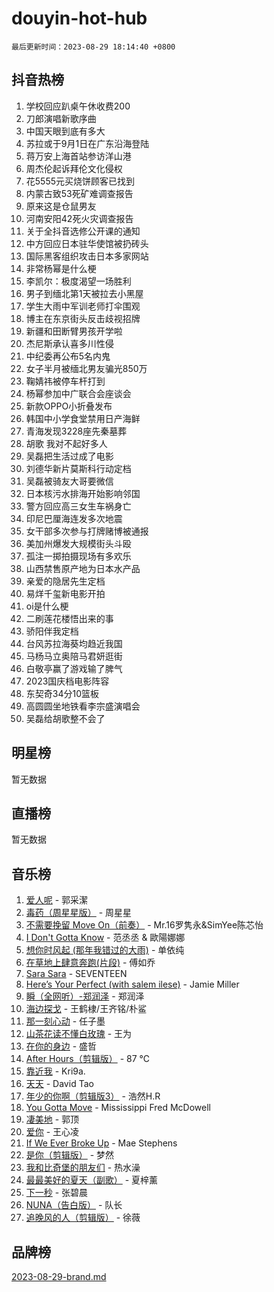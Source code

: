 # douyin-hot-hub

`最后更新时间：2023-08-29 18:14:40 +0800`

## 抖音热榜

1. 学校回应趴桌午休收费200
1. 刀郎演唱新歌序曲
1. 中国天眼到底有多大
1. 苏拉或于9月1日在广东沿海登陆
1. 蒋万安上海首站参访洋山港
1. 周杰伦起诉拜伦文化侵权
1. 花5555元买烧饼顾客已找到
1. 内蒙古致53死矿难调查报告
1. 原来这是仓鼠男友
1. 河南安阳42死火灾调查报告
1. 关于全抖音选修公开课的通知
1. 中方回应日本驻华使馆被扔砖头
1. 国际黑客组织攻击日本多家网站
1. 非常杨幂是什么梗
1. 李凯尔：极度渴望一场胜利
1. 男子到缅北第1天被拉去小黑屋
1. 学生大雨中军训老师打伞围观
1. 博主在东京街头反击歧视招牌
1. 新疆和田断臂男孩开学啦
1. 杰尼斯承认喜多川性侵
1. 中纪委再公布5名内鬼
1. 女子半月被缅北男友骗光850万
1. 鞠婧祎被停车杆打到
1. 杨幂参加中广联合会座谈会
1. 新款OPPO小折叠发布
1. 韩国中小学食堂禁用日产海鲜
1. 青海发现3228座先秦墓葬
1. 胡歌 我对不起好多人
1. 吴磊把生活过成了电影
1. 刘德华新片莫斯科行动定档
1. 吴磊被骑友大哥要微信
1. 日本核污水排海开始影响邻国
1. 警方回应高三女生车祸身亡
1. 印尼巴厘海连发多次地震
1. 女干部多次参与打牌赌博被通报
1. 美加州爆发大规模街头斗殴
1. 孤注一掷拍摄现场有多欢乐
1. 山西禁售原产地为日本水产品
1. 亲爱的隐居先生定档
1. 易烊千玺新电影开拍
1. oi是什么梗
1. 二刷莲花楼悟出来的事
1. 骄阳伴我定档
1. 台风苏拉海葵均趋近我国
1. 马杨马立奥陪马君妍逛街
1. 白敬亭赢了游戏输了脾气
1. 2023国庆档电影阵容
1. 东契奇34分10篮板
1. 高圆圆坐地铁看李宗盛演唱会
1. 吴磊给胡歌整不会了

## 明星榜

暂无数据

## 直播榜

暂无数据

## 音乐榜

1. [爱人呢](https://sf6-cdn-tos.douyinstatic.com/obj/tos-cn-ve-2774/2041dc10f3c442f1992b439a00eaf2ba) - 郭采潔
1. [毒药（周星星版）](https://sf3-cdn-tos.douyinstatic.com/obj/tos-cn-ve-2774/oAXunb2JtDTQMcBfaEkg8Be5IhZQCmGByB0V33) - 周星星
1. [不需要挽留 Move On（前奏）](https://sf6-cdn-tos.douyinstatic.com/obj/tos-cn-ve-2774/ooCBhgCCkF4nExzQL9WZSUbitfA8IsDkgQIYhe) - Mr.16罗隽永&SimYee陈芯怡
1. [I Don't Gotta Know](https://sf6-cdn-tos.douyinstatic.com/obj/tos-cn-ve-2774/o8nCfgMGwCsAvgDe5bzzaDQDFf6ksAUxrlFC8J) - 范丞丞 & 歐陽娜娜
1. [想你时风起 (那年我错过的大雨)](https://sf6-cdn-tos.douyinstatic.com/obj/tos-cn-ve-2774/ooR7G8ftDMzIgnxa0HbReM4CZ74qknQABLtHB1) - 单依纯
1. [在草地上肆意奔跑(片段)](https://sf3-cdn-tos.douyinstatic.com/obj/tos-cn-ve-2774/8831d494742f45dabdfa8adb8b817259) - 傅如乔
1. [Sara Sara](https://sf6-cdn-tos.douyinstatic.com/obj/tos-cn-ve-2774/oAceDXU2gVHZCQFrkrYmX8e5tUBxQPb6Bmd2nF) - SEVENTEEN
1. [Here’s Your Perfect (with salem ilese)](https://sf6-cdn-tos.douyinstatic.com/obj/tos-cn-ve-2774/076b1576c6c546598f803fe53da388a7) - Jamie Miller
1. [瞬（全网听）-郑润泽](https://sf6-cdn-tos.douyinstatic.com/obj/tos-cn-ve-2774/o4Vb9eJZClCZTnRQYy0BRSeHGrDtrkrQgIBvQt) - 郑润泽
1. [海边探戈](https://sf3-cdn-tos.douyinstatic.com/obj/tos-cn-ve-2774/os9gE0VQCGqt6VQkZDyBBYvfSDY0QFe3vVmubn) - 王鹤棣/王齐铭/朴鲨
1. [那一刻心动](https://sf6-cdn-tos.douyinstatic.com/obj/tos-cn-ve-2774/4c0ed00133e3439592b4741c72acc6f3) - 任子墨
1. [山茶花读不懂白玫瑰](https://sf3-cdn-tos.douyinstatic.com/obj/tos-cn-ve-2774/osfn8B7DktrRHEPJgPCfDbw7QDQEkwC16BxZg9) - 王为
1. [在你的身边](https://sf6-cdn-tos.douyinstatic.com/obj/tos-cn-ve-2774/9dce2ee6c9f84c17a6d68458730d7ae8) - 盛哲
1. [After Hours（剪辑版）](https://sf6-cdn-tos.douyinstatic.com/obj/tos-cn-ve-2774/owgWztApWhImMFMpyEyQfAIyIusRBioqSgWk7T) - 87 ℃
1. [靠近我](https://sf3-cdn-tos.douyinstatic.com/obj/tos-cn-ve-2774/oMGCfQ3FZdrziXO1QC8zgfNXawBf91hGAIvUrY) - Kri9a.
1. [天天](https://sf6-cdn-tos.douyinstatic.com/obj/tos-cn-ve-2774/6b075c4856e34a60a1ef022c4a80dec5) - David Tao
1. [年少的你啊（剪辑版3）](https://sf3-cdn-tos.douyinstatic.com/obj/tos-cn-ve-2774/oo2vDGhzyAtN1QLfh5k1iBIpWAv2NOZQysM5tK) - 浩然H.R
1. [You Gotta Move](https://sf6-cdn-tos.douyinstatic.com/obj/tos-cn-ve-2774/a2b672af67514106b25cdfd6f1a8aad2) - Mississippi Fred McDowell
1. [凄美地](https://sf6-cdn-tos.douyinstatic.com/obj/tos-cn-ve-2774/oshF4RgFMhmTSa4jCaHNUXI0NetFtBBQBzBZdf) - 郭顶
1. [爱你](https://sf6-cdn-tos.douyinstatic.com/obj/tos-cn-ve-2774/738d8b240f1e4519b44cf31c84e02e24) - 王心凌
1. [If We Ever Broke Up](https://sf3-cdn-tos.douyinstatic.com/obj/tos-cn-ve-2774/o8onj5HDk0ImtBmO0URBfeyCDXQJMYkQ1gb8Zy) - Mae Stephens
1. [是你（剪辑版）](https://sf6-cdn-tos.douyinstatic.com/obj/tos-cn-ve-2774/46019dae783c4c969944217fe1cfafc4) - 梦然
1. [我和比奇堡的朋友们](https://sf6-cdn-tos.douyinstatic.com/obj/tos-cn-ve-2774/f0505db981ea4a6d91453a15924a82aa) - 热水澡
1. [最最美好的夏天（副歌）](https://sf6-cdn-tos.douyinstatic.com/obj/tos-cn-ve-2774/o4FMghDLZkPIkCutdrsXlbTHcaZztBfeCp9AFS) - 夏梓薰
1. [下一秒](https://sf6-cdn-tos.douyinstatic.com/obj/tos-cn-ve-2774/16eedda97153423db2501ff6373be86a) - 张碧晨
1. [NUNA（告白版）](https://sf6-cdn-tos.douyinstatic.com/obj/tos-cn-ve-2774/a65828cbd8ce41a78a430a58b49f4feb) - 队长
1. [追晚风的人（剪辑版）](https://sf6-cdn-tos.douyinstatic.com/obj/tos-cn-ve-2774/560835060af84ac29cd5c12e2a98f7eb) - 徐薇

## 品牌榜

[2023-08-29-brand.md](2023-08-29-brand.md)

